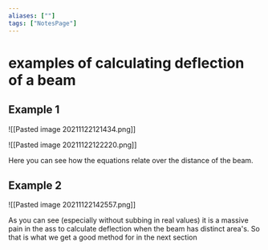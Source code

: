 ```yaml
---
aliases: [""]
tags: ["NotesPage"]
---
```


# examples of calculating deflection of a beam
## Example 1
![[Pasted image 20211122121434.png]]

![[Pasted image 20211122122220.png]]

Here you can see how the equations relate over the distance of the beam.


## Example 2
![[Pasted image 20211122142557.png]]

As you can see (especially without subbing in real values) it is a massive pain in the ass to calculate deflection when the beam has distinct area's. So that is what we get a good method for in the next section